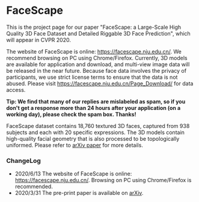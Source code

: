 # FaceScape

This is the project page for our paper "FaceScape: a Large-Scale High Quality 3D Face Dataset and Detailed Riggable 3D Face Prediction", which will appear in CVPR 2020.  

The website of FaceScape is online: https://facescape.nju.edu.cn/.  We recommend browsing on PC using Chrome/Firefox.  Currently, 3D models are available for application and download, and multi-view image data will be released in the near future.  Because face data involves the privacy of participants, we use strict license terms to ensure that the data is not abused. Please visit https://facescape.nju.edu.cn/Page_Download/ for data access.

**Tip: We find that many of our replies are mislabeled as spam, so if you don't get a response more than 24 hours after your application (on a working day), please check the spam box.  Thanks!**


FaceScape dataset contains 18,760 textured 3D faces, captured from 938 subjects and each with 20 specific expressions. The 3D models contain high-quality facial geometry that is also processed to be topologically uniformed.  Please refer to [arXiv paper](https://arxiv.org/abs/2003.13989) for more details.


### ChangeLog
* 2020/6/13 The website of FaceScape is online: https://facescape.nju.edu.cn/.  Browsing on PC using Chrome/Firefox is recommended.
* 2020/3/31 The pre-print paper is available on [arXiv](https://arxiv.org/abs/2003.13989).
